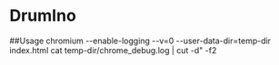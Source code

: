# DrumIno

##Usage
chromium --enable-logging --v=0 --user-data-dir=temp-dir  index.html
cat temp-dir/chrome_debug.log | cut -d\" -f2
